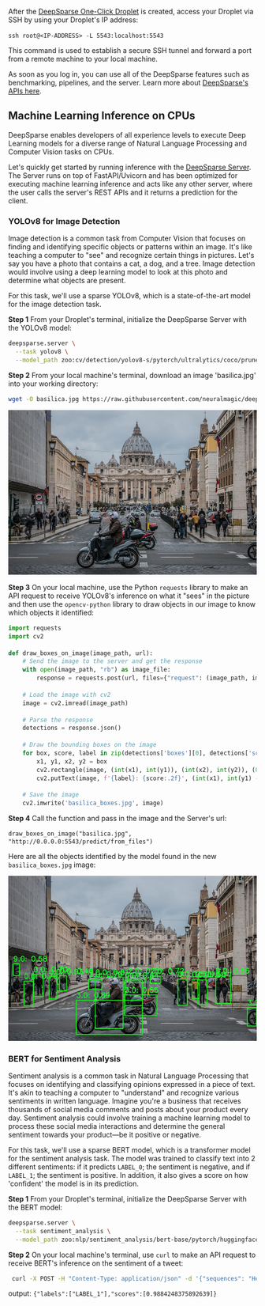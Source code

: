 After the [DeepSparse One-Click Droplet](<https://github.com/neuralmagic/deepsparse/blob/b028422aff667487e973eb99418907b765d283f4/examples/do-marketplace/README.md>) is created, access your Droplet via SSH by using your Droplet's IP address:<br>

`ssh root@<IP-ADDRESS> -L 5543:localhost:5543`

This command is used to establish a secure SSH tunnel and forward a port from a remote machine to your local machine.

As soon as you log in, you can use all of the DeepSparse features such as benchmarking, pipelines, and the server. Learn more about [DeepSparse's APIs here](<https://github.com/neuralmagic/deepsparse/blob/fd223aa935cef42c9c6dfcea62b14e003e0d6de5/docs/user-guide/README.md>).


## Machine Learning Inference on CPUs

DeepSparse enables developers of all experience levels to execute Deep Learning models for a diverse range of Natural Language Processing and Computer Vision tasks on CPUs.

Let's quickly get started by running inference with the [DeepSparse Server](https://github.com/neuralmagic/deepsparse/blob/main/docs/user-guide/deepsparse-server.md). The Server runs on top of FastAPI/Uvicorn and has been optimized for executing machine learning inference and acts like any other server, where the user calls the server's REST APIs and it returns a prediction for the client.

### YOLOv8 for Image Detection

Image detection is a common task from Computer Vision that focuses on finding and identifying specific objects or patterns within an image. It's like teaching a computer to "see" and recognize certain things in pictures. Let's say you have a photo that contains a cat, a dog, and a tree. Image detection would involve using a deep learning model to look at this photo and determine what objects are present.

For this task, we'll use a sparse YOLOv8, which is a state-of-the-art model for the image detection task.

**Step 1** From your Droplet's terminal, initialize the DeepSparse Server with the YOLOv8 model:

```bash
deepsparse.server \
  --task yolov8 \
  --model_path zoo:cv/detection/yolov8-s/pytorch/ultralytics/coco/pruned50_quant-none
```

**Step 2** From your local machine's terminal, download an image 'basilica.jpg' into your working directory:

```bash
wget -O basilica.jpg https://raw.githubusercontent.com/neuralmagic/deepsparse/main/src/deepsparse/yolo/sample_images/basilica.jpg
```

![](https://raw.githubusercontent.com/neuralmagic/deepsparse/main/src/deepsparse/yolo/sample_images/basilica.jpg)

**Step 3** On your local machine, use the Python `requests` library to make an API request to receive YOLOv8's inference on what it "sees" in the picture and then use the `opencv-python` library to draw objects in our image to know which objects it identified:

```python
import requests
import cv2

def draw_boxes_on_image(image_path, url):
    # Send the image to the server and get the response
    with open(image_path, "rb") as image_file:
        response = requests.post(url, files={"request": (image_path, image_file)})

    # Load the image with cv2
    image = cv2.imread(image_path)

    # Parse the response
    detections = response.json()

    # Draw the bounding boxes on the image
    for box, score, label in zip(detections['boxes'][0], detections['scores'][0], detections['labels'][0]):
        x1, y1, x2, y2 = box
        cv2.rectangle(image, (int(x1), int(y1)), (int(x2), int(y2)), (0, 255, 0), 2)
        cv2.putText(image, f'{label}: {score:.2f}', (int(x1), int(y1) - 10), cv2.FONT_HERSHEY_SIMPLEX, 0.9, (36,255,12), 2)

    # Save the image
    cv2.imwrite('basilica_boxes.jpg', image)
```

**Step 4** Call the function and pass in the image and the Server's url:

```
draw_boxes_on_image("basilica.jpg", "http://0.0.0.0:5543/predict/from_files")
```

Here are all the objects identified by the model found in the new `basilica_boxes.jpg` image:

![](./basilica_boxes.jpg)


### BERT for Sentiment Analysis

Sentiment analysis is a common task in Natural Language Processing that focuses on identifying and classifying opinions expressed in a piece of text. It's akin to teaching a computer to "understand" and recognize various sentiments in written language. Imagine you're a business that receives thousands of social media comments and posts about your product every day. Sentiment analysis could involve training a machine learning model to process these social media interactions and determine the general sentiment towards your product—be it positive or negative.

For this task, we'll use a sparse BERT model, which is a transformer model for the sentiment analysis task. The model was trained to classify text into 2 different sentiments: if it predicts `LABEL_0`; the sentiment is negative, and if `LABEL_1`; the sentiment is positive. In addition, it also gives a score on how 'confident' the model is in its prediction.

**Step 1** From your Droplet's terminal, initialize the DeepSparse Server with the BERT model:

```bash
deepsparse.server \
  --task sentiment_analysis \
  --model_path zoo:nlp/sentiment_analysis/bert-base/pytorch/huggingface/sst2/pruned80_quant-none-vnni
```

**Step 2** On your local machine's terminal, use `curl` to make an API request to receive BERT's inference on the sentiment of a tweet:

```bash
 curl -X POST -H "Content-Type: application/json" -d '{"sequences": "Hey @neuralmagic, DeepSparse is an an awesome piece of software!"}' http://localhost:5543/predict
```

output: `{"labels":["LABEL_1"],"scores":[0.9884248375892639]}`

